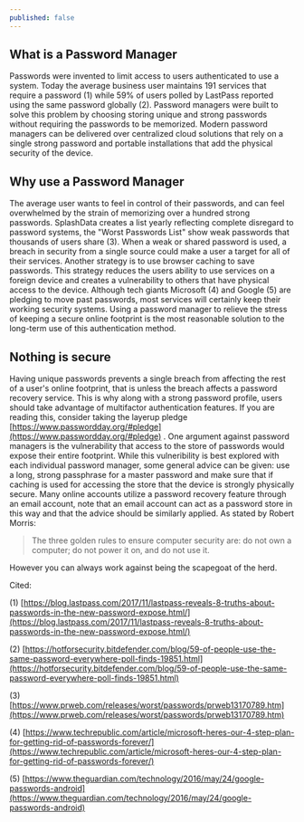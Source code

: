 ```yaml
---
published: false
---
```

## What is a Password Manager
Passwords were invented to limit access to users authenticated to use a system. Today the average business user maintains 191 services that require a password (1) while 59% of users polled by LastPass reported using the same password globally (2).  Password managers were built to solve this problem by choosing storing unique and strong passwords without requiring the passwords to be memorized. Modern password managers can be delivered over centralized cloud solutions that rely on a single strong password and portable installations that add the physical security of the device.
## Why use a Password Manager
The average user wants to feel in control of their passwords, and can feel overwhelmed by the strain of memorizing over a hundred strong passwords. SplashData creates a list yearly reflecting complete disregard to password systems, the "Worst Passwords List" show weak passwords that thousands of users share (3). When a weak or shared password is used, a breach in security from a single source could make a user a target for all of their services. Another strategy is to use browser caching to save passwords. This strategy reduces the users ability to use services on a foreign device and creates a vulnerability to others that have physical access to the device. Although tech giants Microsoft (4) and Google (5) are pledging to move past passwords, most services will certainly keep their working security systems. Using a password manager to relieve the stress of keeping a secure online footprint is the most reasonable solution to the long-term use of this authentication method.
## Nothing is secure
Having unique passwords prevents a single breach from affecting the rest of a user's online footprint, that is unless the breach affects a password recovery service. This is why along with a strong password profile, users should take advantage of multifactor authentication features. If you are reading this, consider taking the layerup pledge [https://www.passwordday.org/#pledge](https://www.passwordday.org/#pledge) . One argument against password managers is the vulnerability that access to the store of passwords would expose their entire footprint. While this vulneribility is best explored with each individual password manager, some general advice can be given: use a long, strong passphrase for a master password and make sure that if caching is used for accessing the store that the device is strongly physically secure. Many online accounts utilize a password recovery feature through an email account, note that an email account can act as a password store in this way and that the advice should be similarly applied. As stated by Robert Morris:
> The three golden rules to ensure computer security are: do not own a computer; do not power it on, and do not use it.

However you can always work against being the scapegoat of the herd.



Cited:

(1) [https://blog.lastpass.com/2017/11/lastpass-reveals-8-truths-about-passwords-in-the-new-password-expose.html/](https://blog.lastpass.com/2017/11/lastpass-reveals-8-truths-about-passwords-in-the-new-password-expose.html/)

(2) [https://hotforsecurity.bitdefender.com/blog/59-of-people-use-the-same-password-everywhere-poll-finds-19851.html](https://hotforsecurity.bitdefender.com/blog/59-of-people-use-the-same-password-everywhere-poll-finds-19851.html)

(3) [https://www.prweb.com/releases/worst/passwords/prweb13170789.htm](https://www.prweb.com/releases/worst/passwords/prweb13170789.htm)

(4) [https://www.techrepublic.com/article/microsoft-heres-our-4-step-plan-for-getting-rid-of-passwords-forever/](https://www.techrepublic.com/article/microsoft-heres-our-4-step-plan-for-getting-rid-of-passwords-forever/)

(5) [https://www.theguardian.com/technology/2016/may/24/google-passwords-android](https://www.theguardian.com/technology/2016/may/24/google-passwords-android)